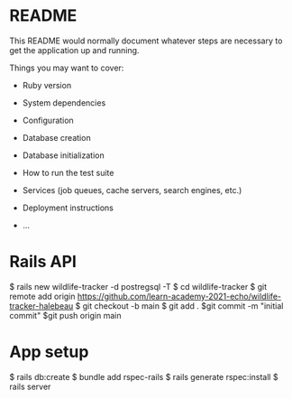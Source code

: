 # README

This README would normally document whatever steps are necessary to get the
application up and running.

Things you may want to cover:

* Ruby version

* System dependencies

* Configuration

* Database creation

* Database initialization

* How to run the test suite

* Services (job queues, cache servers, search engines, etc.)

* Deployment instructions

* ...

# Rails API

$ rails new wildlife-tracker -d postregsql -T
$ cd wildlife-tracker
$ git remote add origin https://github.com/learn-academy-2021-echo/wildlife-tracker-halebeau
$ git checkout -b main
$ git add .
$git commit -m "initial commit"
$git push origin main

# App setup

$ rails db:create
$ bundle add rspec-rails
$ rails generate rspec:install
$ rails server